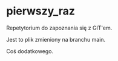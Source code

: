 # pierwszy_raz

Repetytorium do zapoznania się z GIT'em.

Jest to plik zmieniony na branchu main.

Coś dodatkowego.
